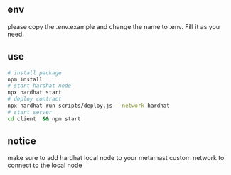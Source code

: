 ## env

please copy the .env.example and change the name to .env.
Fill it as you need.

## use

```bash
# install package
npm install
# start hardhat node
npx hardhat start
# deploy contract
npx hardhat run scripts/deploy.js --network hardhat
# start server
cd client  && npm start
```

## notice

make sure to add hardhat local node to your metamast custom network to connect to the local node
